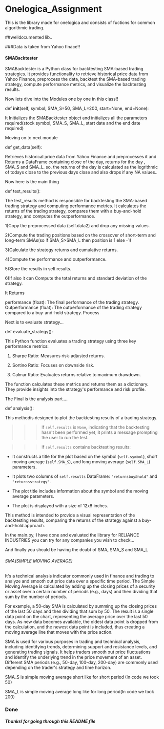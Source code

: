 # Onelogica_Assignment
This is the library made for onelogica and consists of fuctions for common algorithmic trading.

##welldocumented lib..

###Data is taken from Yahoo finace!!

#### SMABacktester

SMABacktester is a Python class for backtesting SMA-based trading strategies. It provides functionality to retrieve historical price data from Yahoo Finance, preprocess the data, backtest the SMA-based trading strategy, compute performance metrics, and visualize the backtesting results.


Now lets dive into the Modules one by one in this class!!

def __init__(self, symbol, SMA_S=50, SMA_L=200, start=None, end=None):

 It Initializes the SMABacktester object and initializes all the parameters required(stock symbol, SMA_S, SMA_L, start date and the end date required)

Moving on to next module 

 def get_data(self):
  
  
  Retrieves historical price data from Yahoo Finance and preprocesses it and Returns a DataFrame containing close of the day, returns for the day , SMA_S and SMA_L. so, the returns of the day is calculated as the logrithmic of todays close to the previous days close and also drops if any NA values..


Now here is the main thing 

def test_results():


The test_results method is responsible for backtesting the SMA-based trading strategy and computing performance metrics. It calculates the returns of the trading strategy, compares them with a buy-and-hold strategy, and computes the outperformance.



1)Copy the preprocessed data (self.data2) and drop any missing values.

2)Compute the trading positions based on the crossover of short-term and long-term SMAs(so if SMA_S>SMA_L then position is 1 else -1)

3)Calculate the strategy returns and cumulative returns.

4)Compute the performance and outperformance.

5)Store the results in self.results.

6)If also it can Compute the total returns and standard deviation of the strategy.


It Returns

performance (float): The final performance of the trading strategy.
Outperformance (float): The outperformance of the trading strategy compared to a buy-and-hold strategy.
Process


Next is to evaluate strategy...

def evaluate_strategy():


This Python function evaluates a trading strategy using three key performance metrics:

1. Sharpe Ratio: Measures risk-adjusted returns.

2. Sortino Ratio: Focuses on downside risk.

3. Calmar Ratio: Evaluates returns relative to maximum drawdown.

The function calculates these metrics and returns them as a dictionary. They provide insights into the strategy's performance and risk profile.


The Final is the analysis part....

def analysis():

This methodis designed to plot the backtesting results of a trading strategy.


>>> If `self.results` is `None`, indicating that the backtesting hasn't been performed yet, it prints a message prompting the user to run the test.

>>> If `self.results` contains backtesting results:
  
  - It constructs a title for the plot based on the symbol (`self.symbol`), short moving average (`self.SMA_S`), and long moving average (`self.SMA_L`) parameters.
  
  - It plots two columns of `self.results` DataFrame: `"returnsbuy&hold"` and `"returnsstrategy"`.
  
  - The plot title includes information about the symbol and the moving average parameters.
  
  - The plot is displayed with a size of 12x8 inches.

This method is intended to provide a visual representation of the backtesting results, comparing the returns of the strategy against a buy-and-hold approach.


In the main.py, I have done and evaluated the library for RELIANCE INDUSTRIES you can try for any companies you wish to check...


And finally you should be having the doubt of SMA, SMA_S and SMA_L 

###### SMA(SIMPLE MOVING AVERAGE)

It's a technical analysis indicator commonly used in finance and trading to analyze and smooth out price data over a specific time period. The Simple Moving Average is calculated by adding up the closing prices of a security or asset over a certain number of periods (e.g., days) and then dividing that sum by the number of periods.

For example, a 50-day SMA is calculated by summing up the closing prices of the last 50 days and then dividing that sum by 50. The result is a single data point on the chart, representing the average price over the last 50 days. As new data becomes available, the oldest data point is dropped from the calculation, and the newest data point is included, thus creating a moving average line that moves with the price action.

SMA is used for various purposes in trading and technical analysis, including identifying trends, determining support and resistance levels, and generating trading signals. It helps traders smooth out price fluctuations and identify the underlying trend in the price movement of an asset. Different SMA periods (e.g., 50-day, 100-day, 200-day) are commonly used depending on the trader's strategy and time horizon.

SMA_S is simple moving average short like for  short period (In code we took 50)

SMA_L is simple moving average long like for long period(In code we took 200)


### Done 

##### Thanks! for going through this README file
